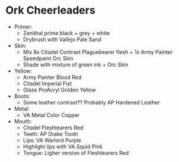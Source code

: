 # Ork Cheerleaders

- Primer:
    - Zenithal prime black + grey + white
    - Drybrush with Vallejo Pale Sand
- Skin:
    - Mix 8x Citadel Contrast Plaguebearer flesh + 1x Army Painter Speedpaint Orc Skin
    - Shade with mixture of green ink + Orc Skin
- Yellow:
    - Army Painter Blood Red
    - Citadel Imperial Fist
    - Glaze ProAcryl Golden Yellow
- Boots:
    - Some leather contrast?? Probably AP Hardened Leather 
- Metal:
    - VA Metal Color Copper
- Mouth:
    - Citadel Fleshtearers Red
    - Teeth: AP Drake Tooth
    - Lips: VA Warlord Purple
    - Highlight lips with VA Squid Pink
    - Tongue: Ligher version of Fleshtearers Red